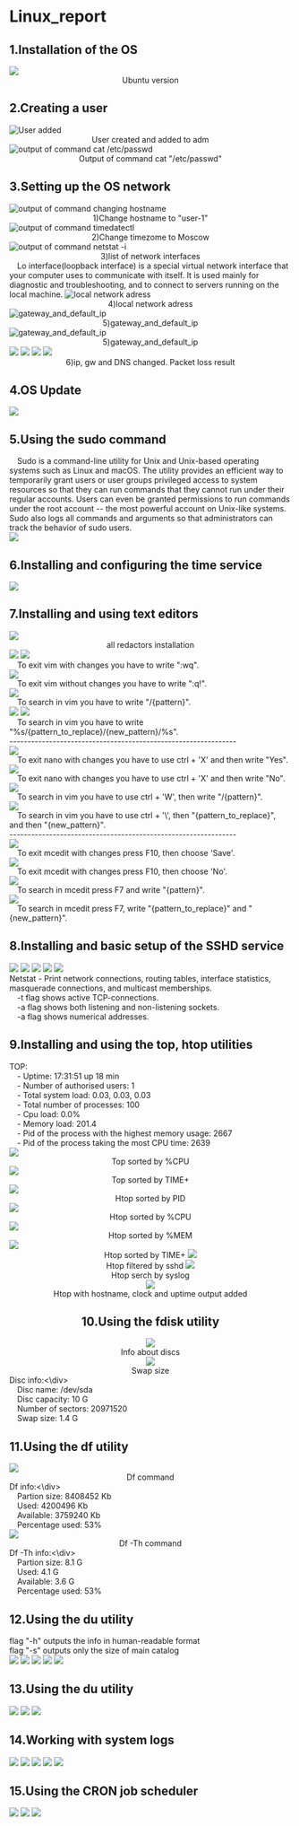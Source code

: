 
<h1>Linux_report</h1>

<h2>1.Installation of the OS</h2>
<img src = "screenshots/ubuntu_version.png">
<div align="center">Ubuntu version</div>

<h2>2.Creating a user</h2>
<img src = "screenshots/ex02/create_user.png" title = "User added">
<div align="center"">User created and added to adm<br></div>


<img src = "screenshots/ex02/list_of_users.png" title = "output of command cat /etc/passwd">
<div align="center">Output of command cat "/etc/passwd"</div>


<h2>3.Setting up the OS network</h2>
<img src = "screenshots/hostname_user-1.png" title = "output of command changing hostname">
<div align="center">1)Change hostname to "user-1"</div>

<img src = "screenshots/timezone.png" title = "output of command timedatectl">
<div align="center">2)Change timezome to Moscow</div>

<img src = "screenshots/network_interface.png" title = "output of command netstat -i">
<div align="center">3)list of network interfaces<br></div>
<div>&emsp;Lo interface(loopback interface) is a special virtual network interface that your computer uses to communicate with itself. It is used mainly for diagnostic and troubleshooting, and to connect to servers running on the local machine.

<img src = "screenshots/DHCP_adress.png" title = "local network adress">
<div align="center">4)local network adress</div>

<img src = "screenshots/gateway_and_default_ip.png" title = "gateway_and_default_ip">
<div align="center">5)gateway_and_default_ip</div>

<img src = "screenshots/gateway_and_default_ip.png" title = "gateway_and_default_ip">
<div align="center">5)gateway_and_default_ip</div>

<img src = "screenshots/change_ip.png">
<img src = "screenshots/change_gw.png">
<img src = "screenshots/change_dns.png">
<img src = "screenshots/change_dns_2.png">
<div align="center">6)ip, gw and DNS changed. Packet loss result</div>


<h2>4.OS Update</h2>
<img src = "screenshots/ex04/os_update.png">


<h2>5.Using the sudo command</h2>
<div>&emsp;Sudo is a command-line utility for Unix and Unix-based operating systems such as Linux and macOS. The utility provides an efficient way to temporarily grant users or user groups privileged access to system resources so that they can run commands that they cannot run under their regular accounts. Users can even be granted permissions to run commands under the root account -- the most powerful account on Unix-like systems. Sudo also logs all commands and arguments so that administrators can track the behavior of sudo users.</div>
<img src = "screenshots/ex05/change_hostname.png">


<h2>6.Installing and configuring the time service</h2>
<img src = "screenshots/ex06/synchronize.png">


<h2>7.Installing and using text editors</h2>
<img src = "screenshots/ex07/install_all_redactors.png">
<div align="center">all redactors installation</div>

<img src = "screenshots/ex07/vim/create_file.png">
<img src = "screenshots/ex07/vim/save_changes_vim.png">
<div>&emsp;To exit vim with changes you have to write ":wq".</div>
<img src = "screenshots/ex07/vim/dont_save_changes.png">
<div>&emsp;To exit vim without changes you have to write ":q!".</div>
<img src = "screenshots/ex07/vim/search_name_vim.png">
<div>&emsp;To search in vim you have to write "/{pattern}".</div>
<img src = "screenshots/ex07/vim/change_word_vim.png">
<img src = "screenshots/ex07/vim/changed_word_vim.png">
<div>&emsp;To search in vim you have to write "%s/{pattern_to_replace}/{new_pattern}/%s".</div>

<div>---------------------------------------------------------------</div>

<img src = "screenshots/ex07/nano/save_changes_nano.png">
<div>&emsp;To exit nano with changes you have to use ctrl + 'X' and then write "Yes".</div>
<img src = "screenshots/ex07/nano/dont_save_changes.png">
<div>&emsp;To exit nano with changes you have to use ctrl + 'X' and then write "No".</div>
<img src = "screenshots/ex07/nano/search_name_nano.png">
<div>&emsp;To search in vim you have to use ctrl + 'W', then write "/{pattern}".</div>
<img src = "screenshots/ex07/nano/change_word_nano.png">
<div>&emsp;To search in vim you have to use ctrl + '\', then  "{pattern_to_replace}", and then "{new_pattern}".</div>

<div>---------------------------------------------------------------</div>

<img src = "screenshots/ex07/mcedit/save_changes_mcedit.png">
<div>&emsp;To exit mcedit with changes press F10, then choose 'Save'.</div>
<img src = "screenshots/ex07/mcedit/dont_save_changes_mcedit.png">
<div>&emsp;To exit mcedit with changes press F10, then choose 'No'.</div>
<img src = "screenshots/ex07/mcedit/search_name_mcedit.png">
<div>&emsp;To search in mcedit press F7 and write "{pattern}".</div>
<img src = "screenshots/ex07/mcedit/change_word_mcedit.png">
<div>&emsp;To search in mcedit press F7, write "{pattern_to_replace}" and "{new_pattern}".</div>

<h2>8.Installing and basic setup of the SSHD service</h2>

<img src = "screenshots/ex08/install_openssh.png">
<img src = "screenshots/ex08/auto-start.png">
<img src = "screenshots/ex08/change_port.png">
<img src = "screenshots/ex08/ps_command.png">
<img src = "screenshots/ex08/netstat_tan.png">
<div>Netstat - Print network connections, routing tables, interface statistics, masquerade connections, and multicast memberships.</div>
<div>&emsp;-t flag shows active TCP-connections.</div>
<div>&emsp;-a flag shows both listening and non-listening sockets.</div>
<div>&emsp;-a flag shows numerical addresses.</div>

<h2>9.Installing and using the top, htop utilities</h2>

<div>TOP:</div>
<div>&emsp;- Uptime: 17:31:51 up 18 min</div>
<div>&emsp;- Number of authorised users: 1</div>
<div>&emsp;- Total system load: 0.03, 0.03, 0.03</div>
<div>&emsp;- Total number of processes: 100</div>
<div>&emsp;- Cpu load: 0.0%</div>
<div>&emsp;- Memory load: 201.4</div>
<div>&emsp;- Pid of the process with the highest memory usage: 2667</div>
<div>&emsp;- Pid of the process taking the most CPU time: 2639</div>

<img src = "screenshots/ex09/top.png">
<div align="center">Top sorted by %CPU</div>

<img src = "screenshots/ex09/top_most_pcu_time_usage.png">
<div align="center">Top sorted by TIME+</div>

<img src = "screenshots/ex09/sort_by_pid.png">
<div align="center">Htop sorted by PID</div>
<img src = "screenshots/ex09/sort_by_percent_cpu.png">
<div align="center">Htop sorted by %CPU</div>
<img src = "screenshots/ex09/sort_by_percent_mem.png">
<div align="center">Htop sorted by %MEM</div>
<img src = "screenshots/ex09/sort_by_time.png">
<div align="center">Htop sorted by TIME+<E+</div>

<img src = "screenshots/ex09/filter_by_sshd.png">
<div align="center">Htop filtered by sshd<E+</div>

<img src = "screenshots/ex09/search_syslog.png">
<div align="center">Htop serch by syslog</div>

<img src = "screenshots/ex09/hostname_time_added.png">
<div align="center">Htop with hostname, clock and uptime output added</div>

<h2>10.Using the fdisk utility</h2>

<img src = "screenshots/ex10/disk_name_capacity_num_of_sectors.png">
<div align="center">Info about discs</div>

<img src = "screenshots/ex10/swap_size.png">
<div align="center">Swap size</div>

<div align="left">Disc info:<\div>
<div>&emsp;Disc name: /dev/sda</div>
<div>&emsp;Disc capacity: 10 G</div>
<div>&emsp;Number of sectors: 20971520</div>
<div>&emsp;Swap size: 1.4 G</div>

<h2>11.Using the df utility</h2>

<img src = "screenshots/ex11/df.png">
<div align="center">Df command</div>

<div align="left">Df info:<\div>
<div>&emsp;Partion size: 8408452 Kb</div>
<div>&emsp;Used: 4200496 Kb</div>
<div>&emsp;Available: 3759240 Kb</div>
<div>&emsp;Percentage used: 53%</div>

<img src = "screenshots/ex11/df_Th.png">
<div align="center">Df -Th command</div>

<div align="left">Df -Th info:<\div>
<div>&emsp;Partion size: 8.1 G</div>
<div>&emsp;Used: 4.1 G</div>
<div>&emsp;Available: 3.6 G</div>
<div>&emsp;Percentage used: 53%</div>

<h2>12.Using the du utility</h2>

<div>flag "-h" outputs the info in human-readable format</div>
<div>flag "-s" outputs only the size of main catalog</div>

<img src = "screenshots/ex12/du.png">
<img src = "screenshots/ex12/du_home.png">
<img src = "screenshots/ex12/du_var_readable_format.png">
<img src = "screenshots/ex12/du_varlog_readable_format.png">
<img src = "screenshots/ex12/du_varlog_all.png">

<h2>13.Using the du utility</h2>

<img src = "screenshots/ex13/ncdu_home.png">
<img src = "screenshots/ex12/ncdu_var.png">
<img src = "screenshots/ex12/ncdu_varlog.png">

<h2>14.Working with system logs</h2>

<img src = "screenshots/ex14/cat_dmesg.png">
<img src = "screenshots/ex14/cat_syslog.png">
<img src = "screenshots/ex14/cat_auth_log.png">

<img src = "screenshots/ex14/last_login.png">
<img src = "screenshots/ex14/logs_after_restart.png">

<h2>15.Using the CRON job scheduler</h2>

<img src = "screenshots/ex15/active_jobs_for_crone.png">
<img src = "screenshots/ex15/log_screenshot.png">
<img src = "screenshots/ex15/remove_cron.png">
